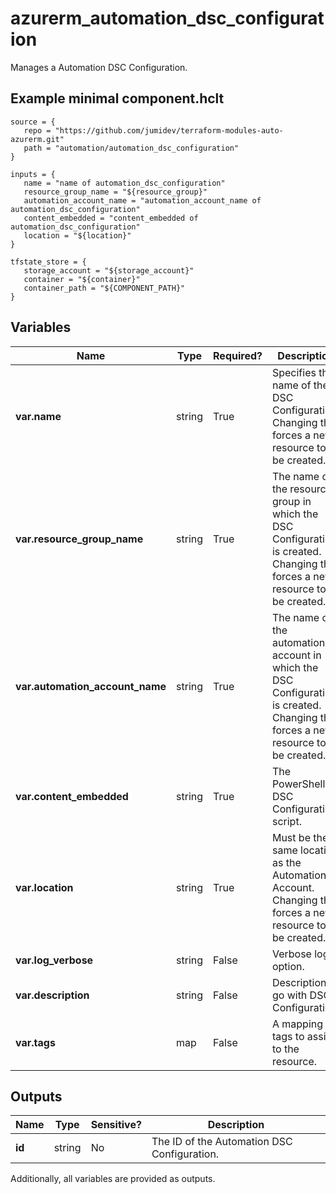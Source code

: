 # azurerm_automation_dsc_configuration

Manages a Automation DSC Configuration.

## Example minimal component.hclt

```hcl
source = {
   repo = "https://github.com/jumidev/terraform-modules-auto-azurerm.git" 
   path = "automation/automation_dsc_configuration" 
}

inputs = {
   name = "name of automation_dsc_configuration" 
   resource_group_name = "${resource_group}" 
   automation_account_name = "automation_account_name of automation_dsc_configuration" 
   content_embedded = "content_embedded of automation_dsc_configuration" 
   location = "${location}" 
}

tfstate_store = {
   storage_account = "${storage_account}" 
   container = "${container}" 
   container_path = "${COMPONENT_PATH}" 
}

```

## Variables

| Name | Type | Required? |  Description |
| ---- | ---- | --------- |  ----------- |
| **var.name** | string | True | Specifies the name of the DSC Configuration. Changing this forces a new resource to be created. | 
| **var.resource_group_name** | string | True | The name of the resource group in which the DSC Configuration is created. Changing this forces a new resource to be created. | 
| **var.automation_account_name** | string | True | The name of the automation account in which the DSC Configuration is created. Changing this forces a new resource to be created. | 
| **var.content_embedded** | string | True | The PowerShell DSC Configuration script. | 
| **var.location** | string | True | Must be the same location as the Automation Account. Changing this forces a new resource to be created. | 
| **var.log_verbose** | string | False | Verbose log option. | 
| **var.description** | string | False | Description to go with DSC Configuration. | 
| **var.tags** | map | False | A mapping of tags to assign to the resource. | 



## Outputs

| Name | Type | Sensitive? | Description |
| ---- | ---- | --------- | --------- |
| **id** | string | No  | The ID of the Automation DSC Configuration. | 

Additionally, all variables are provided as outputs.
